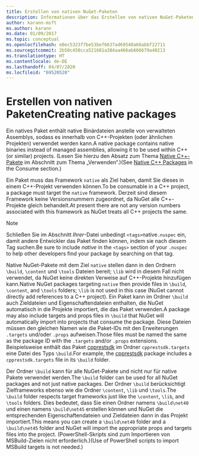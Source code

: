 ```yaml
---
title: Erstellen von nativen NuGet-Paketen
description: Informationen über das Erstellen von nativen NuGet-Paketen, die C++-Code statt verwaltetem Code enthalten und in C++-Projekten verwendet werden können.
author: karann-msft
ms.author: karann
ms.date: 01/09/2017
ms.topic: conceptual
ms.openlocfilehash: e0ec5323f7be53bef6637ad69540a66abbf22711
ms.sourcegitcommit: 2b50c450cca521681a384aa466ab666679a40213
ms.translationtype: HT
ms.contentlocale: de-DE
ms.lasthandoff: 04/07/2020
ms.locfileid: "69520520"
---
```

# <a name="creating-native-packages"></a><span data-ttu-id="8347c-103">Erstellen von nativen Paketen</span><span class="sxs-lookup"><span data-stu-id="8347c-103">Creating native packages</span></span>

<span data-ttu-id="8347c-104">Ein natives Paket enthält native Binärdateien anstelle von verwalteten Assemblys, sodass es innerhalb von C++-Projekten (oder ähnlichen Projekten) verwendet werden kann.</span><span class="sxs-lookup"><span data-stu-id="8347c-104">A native package contains native binaries instead of managed assemblies, allowing it to be used within C++ (or similar) projects.</span></span> <span data-ttu-id="8347c-105">(Lesen Sie hierzu den Absatz zum Thema [Native C++-Pakete](../consume-packages/finding-and-choosing-packages.md#native-c-packages) im Abschnitt zum Thema „Verwenden“.)</span><span class="sxs-lookup"><span data-stu-id="8347c-105">(See [Native C++ Packages](../consume-packages/finding-and-choosing-packages.md#native-c-packages) in the Consume section.)</span></span>

<span data-ttu-id="8347c-106">Ein Paket muss das Framework `native` als Ziel haben, damit Sie dieses in einem C++-Projekt verwenden können.</span><span class="sxs-lookup"><span data-stu-id="8347c-106">To be consumable in a C++ project, a package must target the `native` framework.</span></span> <span data-ttu-id="8347c-107">Derzeit sind diesem Framework keine Versionsnummern zugeordnet, da NuGet alle C++-Projekte gleich behandelt.</span><span class="sxs-lookup"><span data-stu-id="8347c-107">At present there are not any version numbers associated with this framework as NuGet treats all C++ projects the same.</span></span>

> [!Note]
> <span data-ttu-id="8347c-108">Schließen Sie im Abschnitt *Ihrer*-Datei unbedingt `<tags>`native`.nuspec` ein, damit andere Entwickler das Paket finden können, indem sie nach diesem Tag suchen.</span><span class="sxs-lookup"><span data-stu-id="8347c-108">Be sure to include *native* in the `<tags>` section of your `.nuspec` to help other developers find your package by searching on that tag.</span></span>

<span data-ttu-id="8347c-109">Native NuGet-Pakete mit dem Ziel `native` stellen dann in den Ordnern `\build`, `\content` und `\tools` Dateien bereit; `\lib` wird in diesem Fall nicht verwendet, da NuGet keine direkten Verweise auf C++-Projekte hinzufügen kann.</span><span class="sxs-lookup"><span data-stu-id="8347c-109">Native NuGet packages targeting `native` then provide files in `\build`, `\content`, and `\tools` folders; `\lib` is not used in this case (NuGet cannot directly add references to a C++ project).</span></span> <span data-ttu-id="8347c-110">Ein Paket kann im Ordner `\build` auch Zieldateien und Eigenschaftendateien enthalten, die NuGet automatisch in die Projekte importiert, die das Paket verwenden.</span><span class="sxs-lookup"><span data-stu-id="8347c-110">A package may also include targets and props files in `\build` that NuGet will automatically import into projects that consume the package.</span></span> <span data-ttu-id="8347c-111">Diese Dateien müssen den gleichen Namen wie die Paket-IDs mit den Erweiterungen `.targets` und/oder `.props` aufweisen.</span><span class="sxs-lookup"><span data-stu-id="8347c-111">Those files must be named the same as the package ID with the `.targets` and/or `.props` extensions.</span></span> <span data-ttu-id="8347c-112">Beispielsweise enthält das Paket [cpprestsdk](https://nuget.org/packages/cpprestsdk/) im Ordner `cpprestsdk.targets` eine Datei des Typs `\build`.</span><span class="sxs-lookup"><span data-stu-id="8347c-112">For example, the [cpprestsdk](https://nuget.org/packages/cpprestsdk/) package includes a `cpprestsdk.targets` file in its `\build` folder.</span></span>

<span data-ttu-id="8347c-113">Der Ordner `\build` kann für alle NuGet-Pakete und nicht nur für native Pakete verwendet werden.</span><span class="sxs-lookup"><span data-stu-id="8347c-113">The `\build` folder can be used for all NuGet packages and not just native packages.</span></span> <span data-ttu-id="8347c-114">Der Ordner `\build` berücksichtigt Zielframeworks ebenso wie die Ordner `\content`, `\lib` und `\tools`.</span><span class="sxs-lookup"><span data-stu-id="8347c-114">The `\build` folder respects target frameworks just like the `\content`, `\lib`, and `\tools` folders.</span></span> <span data-ttu-id="8347c-115">Dies bedeutet, dass Sie einen Ordner namens `\build\net40` und einen namens `\build\net45` erstellen können und NuGet die entsprechenden Eigenschaftendateien und Zieldateien dann in das Projekt importiert.</span><span class="sxs-lookup"><span data-stu-id="8347c-115">This means you can create a `\build\net40` folder and a `\build\net45` folder and NuGet will import the appropriate props and targets files into the project.</span></span> <span data-ttu-id="8347c-116">(PowerShell-Skripts sind zum Importieren von MSBuild-Zielen nicht erforderlich.)</span><span class="sxs-lookup"><span data-stu-id="8347c-116">(Use of PowerShell scripts to import MSBuild targets is not needed.)</span></span>
